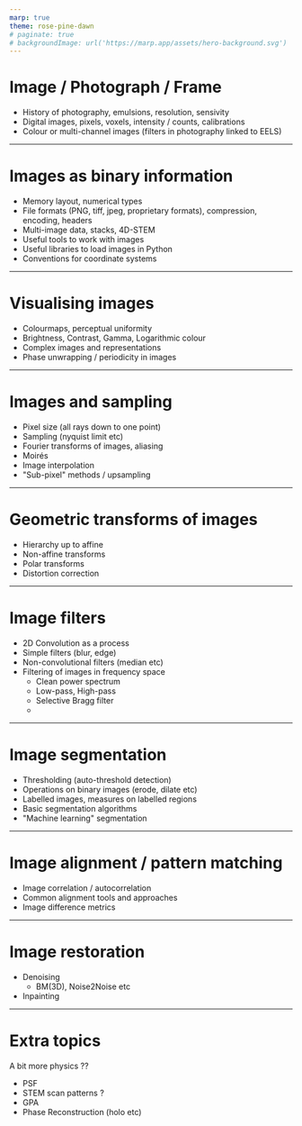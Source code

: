 ```yaml
---
marp: true
theme: rose-pine-dawn
# paginate: true
# backgroundImage: url('https://marp.app/assets/hero-background.svg')
---
```

<!-- <iframe src="http://localhost:8888" width="1000" height="600" frameBorder="0"></iframe> -->

# Image / Photograph / Frame

- History of photography, emulsions, resolution, sensivity
- Digital images, pixels, voxels, intensity / counts, calibrations
- Colour or multi-channel images (filters in photography linked to EELS)

---

# Images as binary information

- Memory layout, numerical types
- File formats (PNG, tiff, jpeg, proprietary formats), compression, encoding, headers
- Multi-image data, stacks, 4D-STEM
- Useful tools to work with images
- Useful libraries to load images in Python
- Conventions for coordinate systems

---

# Visualising images

- Colourmaps, perceptual uniformity
- Brightness, Contrast, Gamma, Logarithmic colour
- Complex images and representations
- Phase unwrapping / periodicity in images

---

# Images and sampling

- Pixel size (all rays down to one point)
- Sampling (nyquist limit etc)
- Fourier transforms of images, aliasing
- Moirés
- Image interpolation
- "Sub-pixel" methods / upsampling

---

# Geometric transforms of images

- Hierarchy up to affine
- Non-affine transforms
- Polar transforms
- Distortion correction

---

# Image filters

- 2D Convolution as a process
- Simple filters (blur, edge)
- Non-convolutional filters (median etc)
- Filtering of images in frequency space
  - Clean power spectrum
  - Low-pass, High-pass
  - Selective Bragg filter
  - 

---

# Image segmentation

- Thresholding (auto-threshold detection)
- Operations on binary images (erode, dilate etc)
- Labelled images, measures on labelled regions
- Basic segmentation algorithms
- "Machine learning" segmentation

---

# Image alignment / pattern matching

- Image correlation / autocorrelation
- Common alignment tools and approaches
- Image difference metrics

---

# Image restoration

- Denoising
  - BM(3D), Noise2Noise etc
- Inpainting

---

# Extra topics

A bit more physics ??

- PSF
- STEM scan patterns ?
- GPA
- Phase Reconstruction (holo etc)
